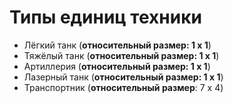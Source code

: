 # Типы единиц техники

- Лёгкий танк (**относительный размер: 1 x 1**)
- Тяжёлый танк (**относительный размер: 1 x 1**)
- Артиллерия (**относительный размер: 1 x 1**)
- Лазерный танк (**относительный размер: 1 x 1**)
- Транспортник (**относительный размер**: 7 x 4)
